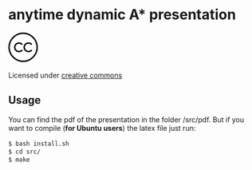 # anytime dynamic A* presentation

![alt text](images/cc-logo.png "CC")


Licensed under [creative commons](https://github.com/LIAMF-USP/TikzTemplates/blob/master/NeuralNetworks/LICENSE)

## Usage

You can find the pdf of the presentation in the folder /src/pdf. But if you want to compile (**for Ubuntu users**) the latex file just run:

```
$ bash install.sh 
$ cd src/
$ make
```

